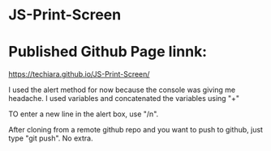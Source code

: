 # JS-Print-Screen
# Published Github Page linnk:  
https://techiara.github.io/JS-Print-Screen/


I used the alert method for now because the console was giving me headache. 
I used variables and concatenated the variables using "+"

TO enter a new line in the alert box, use "/n".

After cloning from a remote github repo and you want to push to github, just type "git push". No extra.

